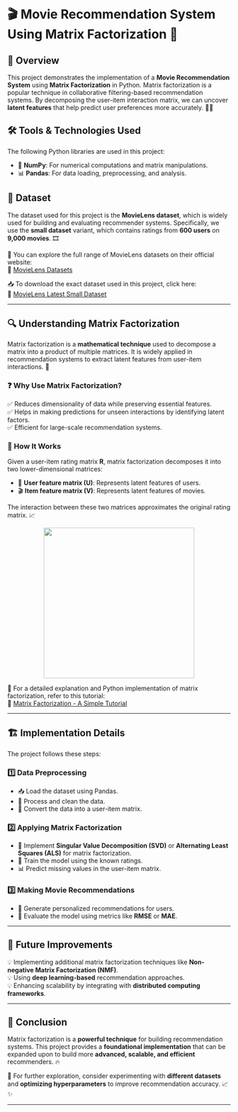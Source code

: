 # 🎬 Movie Recommendation System Using Matrix Factorization 🍿

## 🌟 Overview
This project demonstrates the implementation of a **Movie Recommendation System** using **Matrix Factorization** in Python. Matrix factorization is a popular technique in collaborative filtering-based recommendation systems. By decomposing the user-item interaction matrix, we can uncover **latent features** that help predict user preferences more accurately. 🎥✨

## 🛠️ Tools & Technologies Used
The following Python libraries are used in this project:

- 🔢 **NumPy**: For numerical computations and matrix manipulations.
- 📊 **Pandas**: For data loading, preprocessing, and analysis.

## 📂 Dataset
The dataset used for this project is the **MovieLens dataset**, which is widely used for building and evaluating recommender systems. Specifically, we use the **small dataset** variant, which contains ratings from **600 users** on **9,000 movies**. 🎞️

📌 You can explore the full range of MovieLens datasets on their official website:  
🔗 [MovieLens Datasets](https://grouplens.org/datasets/movielens/)

📥 To download the exact dataset used in this project, click here:  
🔗 [MovieLens Latest Small Dataset](http://files.grouplens.org/datasets/movielens/ml-latest-small.zip)

---

## 🔍 Understanding Matrix Factorization
Matrix factorization is a **mathematical technique** used to decompose a matrix into a product of multiple matrices. It is widely applied in recommendation systems to extract latent features from user-item interactions. 🧩

### ❓ Why Use Matrix Factorization?
✅ Reduces dimensionality of data while preserving essential features.  
✅ Helps in making predictions for unseen interactions by identifying latent factors.  
✅ Efficient for large-scale recommendation systems.  

### 🔎 How It Works
Given a user-item rating matrix **R**, matrix factorization decomposes it into two lower-dimensional matrices:
- 👤 **User feature matrix (U)**: Represents latent features of users.
- 🎬 **Item feature matrix (V)**: Represents latent features of movies.

The interaction between these two matrices approximates the original rating matrix. 📈

<p align="center">
  <img src="http://katbailey.github.io/images/matrix_factorization.png" height="340px">
</p>

📖 For a detailed explanation and Python implementation of matrix factorization, refer to this tutorial:  
🔗 [Matrix Factorization - A Simple Tutorial](http://www.quuxlabs.com/blog/2010/09/matrix-factorization-a-simple-tutorial-and-implementation-in-python/)

---

## 🏗️ Implementation Details
The project follows these steps:

### 1️⃣ **Data Preprocessing**
   - 📥 Load the dataset using Pandas.
   - 🧹 Process and clean the data.
   - 🔄 Convert the data into a user-item matrix.

### 2️⃣ **Applying Matrix Factorization**
   - 🔢 Implement **Singular Value Decomposition (SVD)** or **Alternating Least Squares (ALS)** for matrix factorization.
   - 🎯 Train the model using the known ratings.
   - 📊 Predict missing values in the user-item matrix.

### 3️⃣ **Making Movie Recommendations**
   - 🎯 Generate personalized recommendations for users.
   - 📏 Evaluate the model using metrics like **RMSE** or **MAE**.

---

## 🚀 Future Improvements
💡 Implementing additional matrix factorization techniques like **Non-negative Matrix Factorization (NMF)**.  
💡 Using **deep learning-based** recommendation approaches.  
💡 Enhancing scalability by integrating with **distributed computing frameworks**.  

---

## 🎯 Conclusion
Matrix factorization is a **powerful technique** for building recommendation systems. This project provides a **foundational implementation** that can be expanded upon to build more **advanced, scalable, and efficient** recommenders. 🔥

📌 For further exploration, consider experimenting with **different datasets** and **optimizing hyperparameters** to improve recommendation accuracy. 📈✨

---
